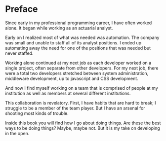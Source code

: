 # Preface

Since early in my professional programming career, I have often worked alone.
It began while working as an actuarial analyst.

Early on I realized most of what was needed was automation.
The company was small and unable to staff all of its analyst positions.
I ended up automating away the need for one of the positions that was needed but never staffed.

Working alone continued at my next job as each developer worked on a single project, often separate from other developers. For my next job, there were a total two developers stretched between system administration, middleware development, up to javascript and CSS development.

And now I find myself working on a team that is comprised of people at my institution as well as members at several different institutions.

This collaboration is revelatory.
First, I have habits that are hard to break; I struggle to be a member of the team player.
But I have an arsenal for shooting most kinds of trouble.

Inside this book you will find how I go about doing things.
Are these the best ways to be doing things?
Maybe, maybe not.
But it is my take on developing in the open.
